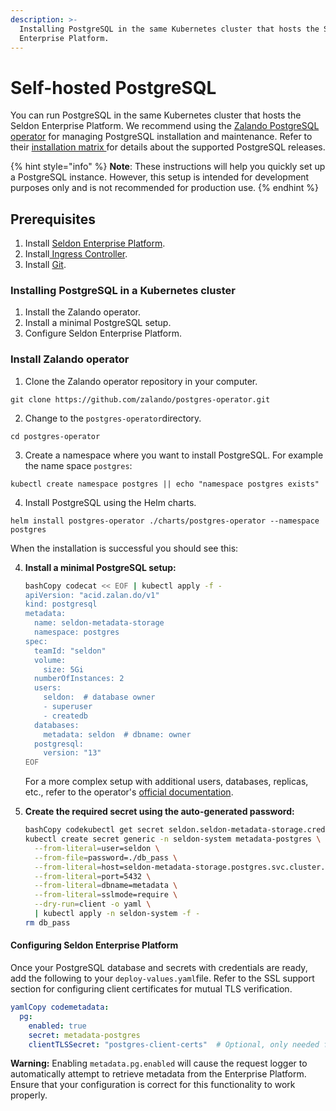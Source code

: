 ```yaml
---
description: >-
  Installing PostgreSQL in the same Kubernetes cluster that hosts the Seldon
  Enterprise Platform.
---
```


# Self-hosted PostgreSQL

You can run PostgreSQL in the same Kubernetes cluster that hosts the Seldon Enterprise Platform. We recommend using the [Zalando PostgreSQL operator](https://github.com/zalando/postgres-operator?tab=readme-ov-file#documentation) for managing PostgreSQL installation and maintenance. Refer to their [installation matrix ](https://github.com/zalando/postgres-operator?tab=readme-ov-file#supported-postgres--k8s-versions)for details about the supported PostgreSQL releases.

{% hint style="info" %}
**Note**: These instructions will help you quickly set up a PostgreSQL instance. However, this setup is intended for development purposes only and is not recommended for production use.
{% endhint %}

## Prerequisites

1. Install [Seldon Enterprise Platform](../seldon-enterprise-platform.md).
2. Install[ Ingress Controller](../ingress-controller/).
3. Install [Git](https://git-scm.com/book/en/v2/Getting-Started-Installing-Git).



### Installing PostgreSQL in a Kubernetes cluster

1. Install the Zalando operator.
2. Install a minimal PostgreSQL setup.
3. Configure Seldon Enterprise Platform.

### Install Zalando operator

1. Clone the Zalando operator repository in your computer.

&#x20;       `git clone https://github.com/zalando/postgres-operator.git`

2. Change to the `postgres-operator`directory.

&#x20;       `cd postgres-operator`

3. Create a namespace where you want to install PostgreSQL. For example the name space `postgres`:

&#x20;       `kubectl create namespace postgres || echo "namespace postgres exists"`

4. Install PostgreSQL using the Helm charts.

&#x20;      `helm install postgres-operator ./charts/postgres-operator --namespace   postgres`

&#x20;      When the installation is successful you should see this:



4.  **Install a minimal PostgreSQL setup:**

    ```bash
    bashCopy codecat << EOF | kubectl apply -f -
    apiVersion: "acid.zalan.do/v1"
    kind: postgresql
    metadata:
      name: seldon-metadata-storage
      namespace: postgres
    spec:
      teamId: "seldon"
      volume:
        size: 5Gi
      numberOfInstances: 2
      users:
        seldon:  # database owner
        - superuser
        - createdb
      databases:
        metadata: seldon  # dbname: owner
      postgresql:
        version: "13"
    EOF
    ```

    For a more complex setup with additional users, databases, replicas, etc., refer to the operator's [official documentation](https://postgres-operator.readthedocs.io/en/latest/).
5.  **Create the required secret using the auto-generated password:**

    ```bash
    bashCopy codekubectl get secret seldon.seldon-metadata-storage.credentials.postgresql.acid.zalan.do -n postgres -o 'jsonpath={.data.password}' | base64 -d > db_pass
    kubectl create secret generic -n seldon-system metadata-postgres \
      --from-literal=user=seldon \
      --from-file=password=./db_pass \
      --from-literal=host=seldon-metadata-storage.postgres.svc.cluster.local \
      --from-literal=port=5432 \
      --from-literal=dbname=metadata \
      --from-literal=sslmode=require \
      --dry-run=client -o yaml \
      | kubectl apply -n seldon-system -f -
    rm db_pass
    ```

#### Configuring Seldon Enterprise Platform

Once your PostgreSQL database and secrets with credentials are ready, add the following to your `deploy-values.yaml`file. Refer to the SSL support section for configuring client certificates for mutual TLS verification.

```yaml
yamlCopy codemetadata:
  pg:
    enabled: true
    secret: metadata-postgres
    clientTLSSecret: "postgres-client-certs"  # Optional, only needed for SSL verification
```

**Warning:** Enabling `metadata.pg.enabled` will cause the request logger to automatically attempt to retrieve metadata from the Enterprise Platform. Ensure that your configuration is correct for this functionality to work properly.
